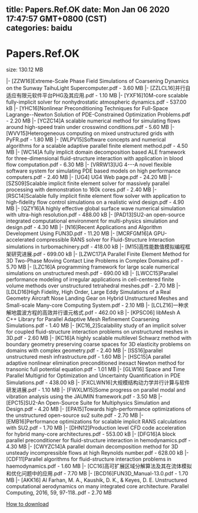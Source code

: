 
title: Papers.Ref.OK
date: Mon Jan 06 2020 17:47:57 GMT+0800 (CST)    
categories: baidu
---

# Papers.Ref.OK
size: 130.12 MB
 
 
|- [ZZW16]Extreme-Scale Phase Field Simulations of Coarsening Dynamics on the Sunway TaihuLight Supercomputer.pdf - 3.60 MB
|- [ZZLCL16]并行自适应有限元软件平台PHG及其应用.pdf - 1.10 MB
|- [YXF16]10M-core scalable fully-implicit solver for nonhydrostatic atmospheric dynamics.pdf - 537.00 kB
|- [YHC16]Nonlinear Preconditioning Techniques for Full-Space Lagrange--Newton Solution of PDE-Constrained Optimization Problems.pdf - 2.20 MB
|- [YCZC14]A scalable numerical method for simulating flows around high-speed train under crosswind conditions.pdf - 5.60 MB
|- [WVV15]Heterogeneous computing on mixed unstructured grids with PyFR.pdf - 1.80 MB
|- [WLPV15]Software concepts and numerical algorithms for a scalable adaptive parallel finite element method.pdf - 4.50 MB
|- [WC14]A fully implicit domain decomposition based ALE framework for three-dimensional fluid-structure interaction with application in blood flow computation.pdf - 6.30 MB
|- [VRRW13]UG 4---A novel flexible software system for simulating PDE based models on high performance computers.pdf - 2.40 MB
|- [UG4] UG4 Web page.pdf - 24.20 MB
|- [SZS09]Scalable implicit finite element solver for massively parallel processing with demonstration to 160k cores.pdf - 2.40 MB
|- [RSC14]Scalable fully implicit finite element flow solver with application to high-fidelity flow control simulations on a realistic wind design.pdf - 4.90 MB
|- [QZY16]A highly effective global surface wave numerical simulation with ultra-high resolution.pdf - 488.00 kB
|- [PAD13]SU2-an open-source integrated computational environment for multi-physics simulation and design.pdf - 4.30 MB
|- [N16]Recent Applications and Algorithm Development Using FUN3D.pdf - 11.20 MB
|- [MCRFGM16]A GPU-accelerated compressible RANS solver for Fluid-Structure Interaction simulations in turbomachinery.pdf - 418.00 kB
|- [M15]高性能数值模拟编程框架研究进展.pdf - 699.00 kB
|- [LZWC17]A Parallel Finite Element Method for 3D Two-Phase Moving Contact Line Problems in Complex Domains.pdf - 5.70 MB
|- [LZC16]A programming framework for large scale numerical simulations on unstructured mesh.pdf - 690.00 kB
|- [LWCC15]Parallel performance modeling of irregular applications in cell-centered finite volume methods over unstructured tetrahedral meshes.pdf - 2.70 MB
|- [LDLD16]High Fidelity, High Order, Large Eddy Simulations of a Real Geometry Aircraft Nose Landing Gear on Hybrid Unstructured Meshes and Small-scale Many-core Computing System.pdf - 2.10 MB
|- [LCLZ16]一种求解地震波方程的高效并行谱元格式.pdf - 462.00 kB
|- [KPSC06] libMesh A C++ Library for Parallel Adaptive Mesh Refinement Coarsening Simulations.pdf - 1.40 MB
|- [KC16_2]Scalability study of an implicit solver for coupled fluid-structure interaction problems on unstructured meshes in 3D.pdf - 2.60 MB
|- [KC16]A highly scalable multilevel Schwarz method with boundary geometry preserving coarse spaces for 3D elasticity problems on domains with complex geometry.pdf - 2.40 MB
|- [ISS16]parallel unstructured mesh infrastructure.pdf - 1.60 MB
|- [HSC15]A parallel adaptive nonlinear elimination preconditioned inexact Newton method for transonic full potential equation.pdf - 1.01 MB
|- [GLW16] Space and Time Parallel Multigrid for Optimization and Uncertainty Quantification in PDE Simulations.pdf - 438.00 kB
|- [FXCLWN16]大规模结构动力学并行计算与软件研发进展.pdf - 1.10 MB
|- [FWXLM15]Some progress on parallel modal and vibration analysis using the JAUMIN framework.pdf - 3.50 MB
|- [EPC15]SU2-An Open-Source Suite for Multiphysics Simulation and Design.pdf - 4.20 MB
|- [EPA15]Towards high-performance optimizations of the unstructured open-source su2 suite.pdf - 2.70 MB
|- [EMB16]Performance optimizations for scalable implicit RANS calculations with SU2.pdf - 1.70 MB
|- [DHN12]Production level CFD code acceleration for hybrid many-core architectures.pdf - 553.00 kB
|- [DFG16]A block parallel  preconditioner for fluid-structure  interaction in hemodynamics.pdf - 4.30 MB
|- [CWYZC14]A parallel domain decomposition method for 3D unsteady incompressible flows at high Reynolds number.pdf - 628.00 kB
|- [CDF11]Parallel algorithms for fluid-structure interaction problems in haemodynamics.pdf - 1.60 MB
|- [CC16]高可扩展区域分解算法及其在流体模拟和优化问题中的应用.pdf - 7.70 MB
|- [BCD16]FUN3D_Manual-13.0.pdf - 1.70 MB
|- [AKK16] Al Farhan, M. A., Kaushik, D. K., & Keyes, D. E. Unstructured computational aerodynamics on many integrated core architecture. Parallel Computing, 2016, 59, 97-118..pdf - 2.70 MB

[How to download](https://bpcam.bemobtrk.com/go/2ceec3aa-1ca2-46d6-b9ff-aaa5c184517c?jno=3613)